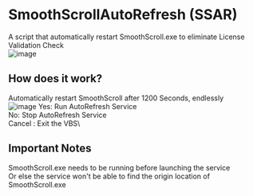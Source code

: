 # SmoothScrollAutoRefresh (SSAR)
A script that automatically restart SmoothScroll.exe to eliminate License Validation Check\
![image](https://github.com/TatshSiow/SmoothScrollAutoRefresh/assets/100989709/d55e3615-bdf1-4aaf-b5f5-832f6722f534)


## How does it work?
Automatically restart SmoothScroll after 1200 Seconds, endlessly\
![image](https://github.com/TatshSiow/SmoothScrollAutoRefresh/assets/100989709/58cfd9f1-83b0-4ace-a6e7-3b64cf607ee4)
Yes: Run AutoRefresh Service\
No: Stop AutoRefresh Service\
Cancel : Exit the VBS\

## Important Notes
SmoothScroll.exe needs to be running before launching the service\
Or else the service won't be able to find the origin location of SmoothScroll.exe
